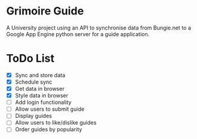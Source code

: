 # Grimoire Guide
A University project using an API to synchronise data from Bungie.net to a Google App Engine python server for a guide application.

# ToDo List
- [x] Sync and store data
- [x] Schedule sync
- [x] Get data in browser
- [x] Style data in browser
- [ ] Add login functionality
- [ ] Allow users to submit guide
- [ ] Display guides
- [ ] Allow users to like/dislike guides
- [ ] Order guides by popularity